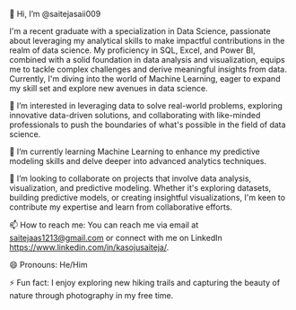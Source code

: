 👋 Hi, I’m @saitejasaii009

I'm a recent graduate with a specialization in Data Science, passionate about leveraging my analytical skills to make impactful contributions in the realm of data science. My proficiency in SQL, Excel, and Power BI, combined with a solid foundation in data analysis and visualization, equips me to tackle complex challenges and derive meaningful insights from data. Currently, I'm diving into the world of Machine Learning, eager to expand my skill set and explore new avenues in data science.

👀 I’m interested in leveraging data to solve real-world problems, exploring innovative data-driven solutions, and collaborating with like-minded professionals to push the boundaries of what's possible in the field of data science.

🌱 I’m currently learning Machine Learning to enhance my predictive modeling skills and delve deeper into advanced analytics techniques.

💞️ I’m looking to collaborate on projects that involve data analysis, visualization, and predictive modeling. Whether it's exploring datasets, building predictive models, or creating insightful visualizations, I'm keen to contribute my expertise and learn from collaborative efforts.

📫 How to reach me: You can reach me via email at saitejaas1213@gmail.com or connect with me on LinkedIn https://www.linkedin.com/in/kasojusaiteja/.

😄 Pronouns: He/Him

⚡ Fun fact: I enjoy exploring new hiking trails and capturing the beauty of nature through photography in my free time.
